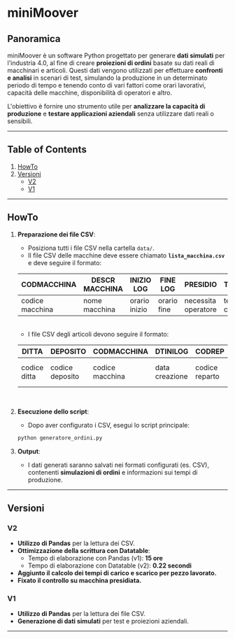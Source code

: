 # miniMoover

## Panoramica

miniMoover è un software Python progettato per generare **dati simulati** per l'industria 4.0, al fine di creare **proiezioni di ordini** basate su dati reali di macchinari e articoli. Questi dati vengono utilizzati per effettuare **confronti e analisi** in scenari di test, simulando la produzione in un determinato periodo di tempo e tenendo conto di vari fattori come orari lavorativi, capacità delle macchine, disponibilità di operatori e altro.

L'obiettivo è fornire uno strumento utile per **analizzare la capacità di produzione** e **testare applicazioni aziendali** senza utilizzare dati reali o sensibili.

---

## Table of Contents
1. [HowTo](#howto)
2. [Versioni](#versioni)
   - [V2](#v2)
   - [V1](#v1)

---

## HowTo

1. **Preparazione dei file CSV**:
    - Posiziona tutti i file CSV nella cartella `data/`.
    - Il file CSV delle macchine deve essere chiamato **`lista_macchina.csv`** e deve seguire il formato:

    | CODMACCHINA | DESCR MACCHINA | INIZIO LOG | FINE LOG | PRESIDIO | TCARICO | TSCARICO | TSETUP |
    |-------------|----------------|------------|----------|----------|---------|----------|--------|
    | codice macchina | nome macchina | orario inizio | orario fine | necessita operatore | tempo carico | tempo scarico | tempo setup |

    <br>

    - I file CSV degli articoli devono seguire il formato:

    | DITTA | DEPOSITO | CODMACCHINA | DTINILOG | CODREP | STAZIONE | CODOPERATORE | CODART | CODARTOLD | MEAN_TEMPOCICLO | DEVSTD_TEMPOCICLO | MEAN_QTALAV | DEVSTD_QTALAV |
    |-------|----------|-------------|----------|--------|----------|--------------|--------|-----------|-----------------|-------------------|-------------|----------------|
    | codice ditta | codice deposito | codice macchina | data creazione | codice reparto | stazione | codice operatore | codice articolo | vecchio codice (se presente) | tempo ciclo medio | deviazione tempo ciclo | quantità media per ordine | deviazione quantità |

    <br>

2. **Esecuzione dello script**:
    - Dopo aver configurato i CSV, esegui lo script principale:
    ```bash
    python generatore_ordini.py
    ```

3. **Output**:
    - I dati generati saranno salvati nei formati configurati (es. CSV), contenenti **simulazioni di ordini** e informazioni sui tempi di produzione.

---

## Versioni

### V2

- **Utilizzo di Pandas** per la lettura dei CSV.
- **Ottimizzazione della scrittura con Datatable**:
  - Tempo di elaborazione con Pandas (v1): **15 ore**
  - Tempo di elaborazione con Datatable (v2): **0.22 secondi**
- **Aggiunto il calcolo dei tempi di carico e scarico per pezzo lavorato.**
- **Fixato il controllo su macchina presidiata.**

### V1

- **Utilizzo di Pandas** per la lettura dei file CSV.
- **Generazione di dati simulati** per test e proiezioni aziendali.

---
